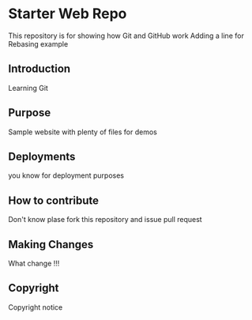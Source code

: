 # Starter Web Repo

This repository is for showing how Git and GitHub work
Adding a line for Rebasing example


## Introduction

Learning Git

## Purpose

Sample website with plenty of files for demos


## Deployments

you know for deployment purposes

## How to contribute
Don't know plase fork this repository and issue pull request


## Making Changes
What change !!!

## Copyright
Copyright notice